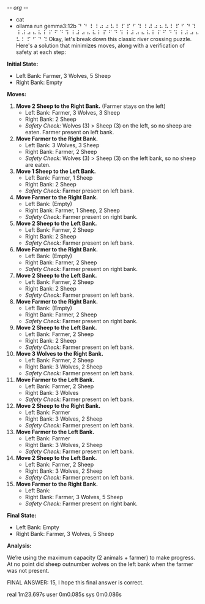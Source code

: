 -*- org -*-

+ cat
+ ollama run gemma3:12b
⠙ ⠙ ⠸ ⠸ ⠴ ⠴ ⠧ ⠇ ⠏ ⠏ ⠋ ⠹ ⠸ ⠼ ⠴ ⠦ ⠧ ⠇ ⠏ ⠋ ⠙ ⠹ ⠸ ⠼ ⠴ ⠦ ⠧ ⠇ ⠏ ⠋ ⠙ ⠹ ⠸ ⠼ ⠴ ⠦ ⠧ ⠇ ⠏ ⠋ ⠙ ⠹ ⠸ ⠼ ⠴ ⠦ ⠧ ⠇ ⠏ ⠋ ⠙ ⠹ ⠸ ⠼ ⠴ ⠦ ⠧ ⠇ ⠏ ⠋ ⠙ ⠹ Okay, let's break down this classic river crossing puzzle. Here's a solution that minimizes moves, along with a verification of safety at each step:

**Initial State:**

*   Left Bank: Farmer, 3 Wolves, 5 Sheep
*   Right Bank: Empty

**Moves:**

1.  **Move 2 Sheep to the Right Bank.** (Farmer stays on the left)
    *   Left Bank: Farmer, 3 Wolves, 3 Sheep
    *   Right Bank: 2 Sheep
    *   *Safety Check:* Wolves (3) > Sheep (3) on the left, so no sheep are eaten.  Farmer present on left bank.
2.  **Move Farmer to the Right Bank.**
    *   Left Bank: 3 Wolves, 3 Sheep
    *   Right Bank: Farmer, 2 Sheep
    *   *Safety Check:*  Wolves (3) > Sheep (3) on the left bank, so no sheep are eaten.
3.  **Move 1 Sheep to the Left Bank.**
    *   Left Bank: Farmer, 1 Sheep
    *   Right Bank: 2 Sheep
    *   *Safety Check:* Farmer present on left bank.
4.  **Move Farmer to the Right Bank.**
    *   Left Bank:  (Empty)
    *   Right Bank: Farmer, 1 Sheep, 2 Sheep
    *   *Safety Check:* Farmer present on right bank.
5.  **Move 2 Sheep to the Left Bank.**
    *   Left Bank: Farmer, 2 Sheep
    *   Right Bank: 2 Sheep
    *   *Safety Check:* Farmer present on left bank.
6.  **Move Farmer to the Right Bank.**
    *   Left Bank: (Empty)
    *   Right Bank: Farmer, 2 Sheep
    *   *Safety Check:* Farmer present on right bank.
7.  **Move 2 Sheep to the Left Bank.**
    *   Left Bank: Farmer, 2 Sheep
    *   Right Bank: 2 Sheep
    *   *Safety Check:* Farmer present on left bank.
8.  **Move Farmer to the Right Bank.**
    *   Left Bank: (Empty)
    *   Right Bank: Farmer, 2 Sheep
    *   *Safety Check:* Farmer present on right bank.
9.  **Move 2 Sheep to the Left Bank.**
    *   Left Bank: Farmer, 2 Sheep
    *   Right Bank:  2 Sheep
    *   *Safety Check:* Farmer present on left bank.
10. **Move 3 Wolves to the Right Bank.**
    *   Left Bank:  Farmer, 2 Sheep
    *   Right Bank: 3 Wolves, 2 Sheep
    *   *Safety Check:* Farmer present on left bank.
11. **Move Farmer to the Left Bank.**
    *   Left Bank: Farmer, 2 Sheep
    *   Right Bank: 3 Wolves
    *   *Safety Check:* Farmer present on left bank.
12. **Move 2 Sheep to the Right Bank.**
    *   Left Bank:  Farmer
    *   Right Bank: 3 Wolves, 2 Sheep
    *   *Safety Check:* Farmer present on left bank.
13. **Move Farmer to the Left Bank.**
    *   Left Bank: Farmer
    *   Right Bank: 3 Wolves, 2 Sheep
    *   *Safety Check:* Farmer present on left bank.
14. **Move 2 Sheep to the Left Bank.**
    *   Left Bank: Farmer, 2 Sheep
    *   Right Bank: 3 Wolves, 2 Sheep
    *   *Safety Check:* Farmer present on left bank.
15. **Move Farmer to the Right Bank.**
    *   Left Bank:
    *   Right Bank: Farmer, 3 Wolves, 5 Sheep
    *   *Safety Check:* Farmer present on right bank.



**Final State:**

*   Left Bank: Empty
*   Right Bank: Farmer, 3 Wolves, 5 Sheep

**Analysis:**

We’re using the maximum capacity (2 animals + farmer) to make progress.  At no point did sheep outnumber wolves on the left bank when the farmer was not present.

FINAL ANSWER: 15, I hope this final answer is correct.


real	1m23.697s
user	0m0.085s
sys	0m0.086s
